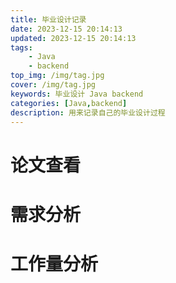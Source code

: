 ```yaml
---
title: 毕业设计记录
date: 2023-12-15 20:14:13
updated: 2023-12-15 20:14:13
tags: 
    - Java 
    - backend
top_img: /img/tag.jpg
cover: /img/tag.jpg
keywords: 毕业设计 Java backend
categories: [Java,backend]
description: 用来记录自己的毕业设计过程
---
```

# 论文查看

# 需求分析

# 工作量分析